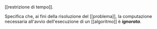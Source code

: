 [[restrizione di tempo]].

Specifica che, ai fini della risoluzione del [[problema]], la computazione necessaria all'avvio dell'esecuzione di un [[algoritmo]] è ***ignorata***.
